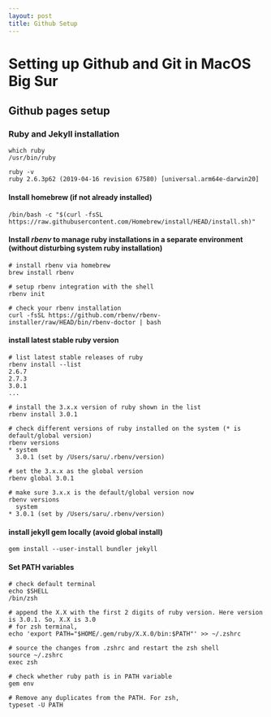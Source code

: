 ```yaml
---
layout: post
title: Github Setup
---
```


# Setting up Github and Git in MacOS Big Sur 
## Github pages setup
### Ruby and Jekyll installation
```
which ruby
/usr/bin/ruby

ruby -v
ruby 2.6.3p62 (2019-04-16 revision 67580) [universal.arm64e-darwin20]
```
#### Install homebrew (if not already installed)
```
/bin/bash -c "$(curl -fsSL https://raw.githubusercontent.com/Homebrew/install/HEAD/install.sh)"
```
#### Install *rbenv* to manage ruby installations in a separate environment (without disturbing system ruby installation)
```
# install rbenv via homebrew
brew install rbenv

# setup rbenv integration with the shell
rbenv init

# check your rbenv installation
curl -fsSL https://github.com/rbenv/rbenv-installer/raw/HEAD/bin/rbenv-doctor | bash
```
#### install latest stable ruby version
```
# list latest stable releases of ruby
rbenv install --list
2.6.7
2.7.3
3.0.1
...

# install the 3.x.x version of ruby shown in the list
rbenv install 3.0.1

# check different versions of ruby installed on the system (* is default/global version)
rbenv versions
* system
  3.0.1 (set by /Users/saru/.rbenv/version)

# set the 3.x.x as the global version 
rbenv global 3.0.1

# make sure 3.x.x is the default/global version now
rbenv versions
  system
* 3.0.1 (set by /Users/saru/.rbenv/version)
```
#### install jekyll gem locally (avoid global install)
```
gem install --user-install bundler jekyll
```
#### Set PATH variables
```
# check default terminal 
echo $SHELL
/bin/zsh

# append the X.X with the first 2 digits of ruby version. Here version is 3.0.1. So, X.X is 3.0
# for zsh terminal, 
echo 'export PATH="$HOME/.gem/ruby/X.X.0/bin:$PATH"' >> ~/.zshrc

# source the changes from .zshrc and restart the zsh shell
source ~/.zshrc
exec zsh

# check whether ruby path is in PATH variable
gem env

# Remove any duplicates from the PATH. For zsh, 
typeset -U PATH
```


